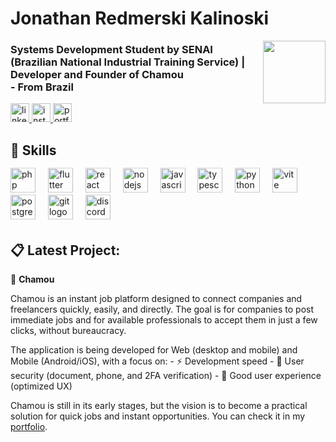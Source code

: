 <h1 align="left">Jonathan Redmerski Kalinoski</h1>

<img align="right" height="100" src="https://i.postimg.cc/4NvgwBPj/Lopes-Dev-1.png"  />

<h3 align="left">Systems Development Student by SENAI (Brazilian National Industrial Training Service) |  <br>Developer and Founder of Chamou<br> - From Brazil</h3>

<div align="left">
  <a href="https://www.linkedin.com/in/jonathan-redmerski-kalinoski-7830aa2b0/" target="_blank">
    <img src="https://img.shields.io/static/v1?message=LinkedIn&logo=linkedin&label=&color=0077B5&logoColor=white&labelColor=&style=for-the-badge" height="30" alt="linkedin logo"  />
  </a>
  <a href="https://www.instagram.com/_jo_kali/" target="_blank">
    <img src="https://img.shields.io/static/v1?message=Instagram&logo=instagram&label=&color=E4405F&logoColor=white&labelColor=&style=for-the-badge" height="30" alt="instagram logo"  />
  </a>
  <a href="https://jonathanrk.netlify.app/" target="_blank">
    <img src="https://img.shields.io/static/v1?message=Portfolio&logo=googlesites&label=&color=0F9D58&logoColor=white&labelColor=&style=for-the-badge" height="30" alt="portfolio logo"  />
  </a>
</div>

<h2 align="left">🦾 Skills</h2>

<div align="left">
  <img src="https://skillicons.dev/icons?i=php" height="40" alt="php logo" title="PHP" class="bounce"/>
  <img width="12" />
  <img src="https://skillicons.dev/icons?i=flutter" height="40" alt="flutter logo" title="Flutter" class="bounce"/>
  <img width="12" />
  <img src="https://skillicons.dev/icons?i=react" height="40" alt="react logo" title="React" class="bounce"/>
  <img width="12" />
  <img src="https://skillicons.dev/icons?i=nodejs" height="40" alt="nodejs logo" title="Node.js" class="bounce"/>
  <img width="12" />
  <img src="https://skillicons.dev/icons?i=js" height="40" alt="javascript logo" title="JavaScript" class="bounce"/>
  <img width="12" />
  <img src="https://skillicons.dev/icons?i=ts" height="40" alt="typescript logo" title="TypeScript" class="bounce"/>
  <img width="12" />
  <img src="https://skillicons.dev/icons?i=python" height="40" alt="python logo" title="Python" class="bounce"/>
  <img width="12" />
  <img src="https://skillicons.dev/icons?i=vite" height="40" alt="vite logo" title="Vite" class="bounce"/>
  <img width="12" />
  <img src="https://skillicons.dev/icons?i=postgres" height="40" alt="postgres logo" title="PostgreSQL" class="bounce"/>
  <img width="12" />
  <img src="https://skillicons.dev/icons?i=git" height="40" alt="git logo" title="Git" class="bounce"/>
  <img width="12" />
  <img src="https://skillicons.dev/icons?i=discord" height="40" alt="discord logo" title="Discord" class="bounce"/>
</div>

<style>
  @keyframes bounce {
    0%, 100% { transform: translateY(0); }
    50% { transform: translateY(-10px); }
  }
  .bounce {
    animation: bounce 1.5s infinite;
  }
</style>

<h2 align="left">📋 Latest Project:</h2>

<p align="left">🚀 <b>Chamou</b></p>

<p>
Chamou is an instant job platform designed to connect companies and freelancers quickly, easily, and directly.
The goal is for companies to post immediate jobs and for available professionals to accept them in just a few clicks, without bureaucracy.
</p>

<p>
The application is being developed for Web (desktop and mobile) and Mobile (Android/iOS), with a focus on:
- ⚡ Development speed
- 🔐 User security (document, phone, and 2FA verification)
- 🎯 Good user experience (optimized UX)
</p>

<p>
Chamou is still in its early stages, but the vision is to become a practical solution for quick jobs and instant opportunities. You can check it in my <a href="https://jonathanrk.netlify.app/">portfolio</a>.
</p>
